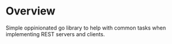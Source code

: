 # Overview

Simple oppinionated go library to help with common tasks when implementing REST servers and clients.
